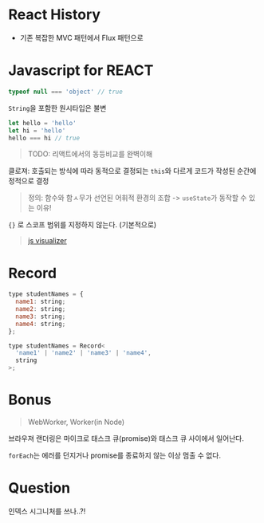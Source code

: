 # React History
- 기존 복잡한 MVC 패턴에서 Flux 패턴으로

# Javascript for REACT
```js
typeof null === 'object' // true
```

`String`을 포함한 원시타입은 불변
```js
let hello = 'hello'
let hi = 'hello'
hello === hi // true
```


> TODO: 리액트에서의 동등비교를 완벽이해

클로져: 호출되는 방식에 따라 동적으로 결정되는 `this`와 다르게 코드가 작성된 순간에 정적으로 결정
> 정의: 함수와 함ㅅ무가 선언된 어휘적 환경의 조합
-> `useState`가 동작할 수 있는 이유!

`{}` 로 스코프 범위를 지정하지 않는다. (기본적으로)


> [js visualizer](https://ui.dev/javascript-visualizer)

# Record
```js
type studentNames = {
  name1: string;
  name2: string;
  name3: string;
  name4: string;
};
```

```js
type studentNames = Record<
  'name1' | 'name2' | 'name3' | 'name4',
  string 		
>;
```
# Bonus
> WebWorker, Worker(in Node)

브라우져 랜더링은 마이크로 태스크 큐(promise)와 태스크 큐 사이에서 일어난다. 

`forEach`는 에러를 던지거나 promise를 종료하지 않는 이상 멈출 수 없다.

# Question
인덱스 시그니처를 쓰나..?!